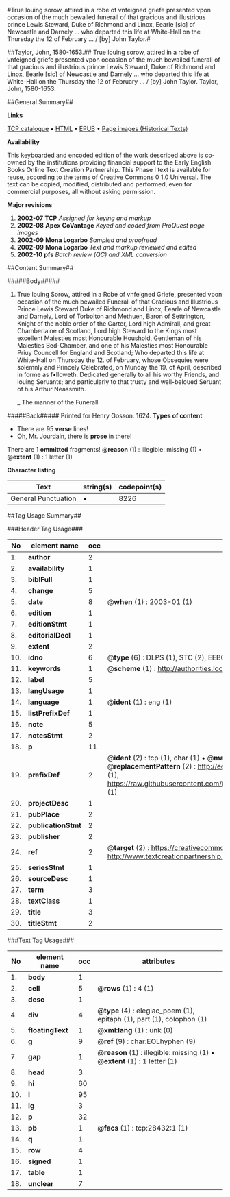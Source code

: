 #True louing sorow, attired in a robe of vnfeigned griefe presented vpon occasion of the much bewailed funerall of that gracious and illustrious prince Lewis Steward, Duke of Richmond and Linox, Eearle [sic] of Newcastle and Darnely ... who departed this life at White-Hall on the Thursday the 12 of February ... / [by] John Taylor.#

##Taylor, John, 1580-1653.##
True louing sorow, attired in a robe of vnfeigned griefe presented vpon occasion of the much bewailed funerall of that gracious and illustrious prince Lewis Steward, Duke of Richmond and Linox, Eearle [sic] of Newcastle and Darnely ... who departed this life at White-Hall on the Thursday the 12 of February ... / [by] John Taylor.
Taylor, John, 1580-1653.

##General Summary##

**Links**

[TCP catalogue](http://www.ota.ox.ac.uk/tcp/)  • 
[HTML](http://tei.it.ox.ac.uk/tcp/Texts-HTML/free/A13/A13514.html)  • 
[EPUB](http://tei.it.ox.ac.uk/tcp/Texts-EPUB/free/A13/A13514.epub) • 
[Page images (Historical Texts)](https://data.historicaltexts.jisc.ac.uk/view?pubId=eebo-33143382e&pageId=eebo-33143382e-28432-1)

**Availability**

This keyboarded and encoded edition of the
	       work described above is co-owned by the institutions
	       providing financial support to the Early English Books
	       Online Text Creation Partnership. This Phase I text is
	       available for reuse, according to the terms of Creative
	       Commons 0 1.0 Universal. The text can be copied,
	       modified, distributed and performed, even for
	       commercial purposes, all without asking permission.

**Major revisions**

1. __2002-07__ __TCP__ *Assigned for keying and markup*
1. __2002-08__ __Apex CoVantage__ *Keyed and coded from ProQuest page images*
1. __2002-09__ __Mona Logarbo__ *Sampled and proofread*
1. __2002-09__ __Mona Logarbo__ *Text and markup reviewed and edited*
1. __2002-10__ __pfs__ *Batch review (QC) and XML conversion*

##Content Summary##

#####Body#####

1. True louing Sorow, attired in a Robe of vnfeigned Griefe, presented vpon occasion of the much bewailed Funerall of that Gracious and Illustrious Prince Lewis Steward Duke of Richmond and Linox, Eearle of Newcastle and Darnely, Lord of Torbolton and Methuen, Baron of Settrington, Knight of the noble order of the Garter, Lord high Admirall, and great Chamberlaine of Scotland, Lord high Steward to the Kings most excellent Maiesties most Honourable Houshold, Gentleman of his Maiesties Bed-Chamber, and one of his Maiesties most Honourable Priuy Councell for England and Scotland; Who departed this life at White-Hall on Thursday the 12. of February, whose Obsequies were solemnly and Princely Celebrated, on Munday the 19. of April, described in forme as f•lloweth. Dedicated generally to all his worthy Friends, and louing Seruants; and particularly to that trusty and well-beloued Seruant of his Arthur Neassmith.

    _ The manner of the Funerall.

#####Back#####
Printed for Henry Gosson. 1624.
**Types of content**

  * There are 95 **verse** lines!
  * Oh, Mr. Jourdain, there is **prose** in there!

There are 1 **ommitted** fragments! 
 @__reason__ (1) : illegible: missing (1)  •  @__extent__ (1) : 1 letter (1)

**Character listing**


|Text|string(s)|codepoint(s)|
|---|---|---|
|General Punctuation|•|8226|

##Tag Usage Summary##

###Header Tag Usage###

|No|element name|occ|attributes|
|---|---|---|---|
|1.|__author__|2||
|2.|__availability__|1||
|3.|__biblFull__|1||
|4.|__change__|5||
|5.|__date__|8| @__when__ (1) : 2003-01 (1)|
|6.|__edition__|1||
|7.|__editionStmt__|1||
|8.|__editorialDecl__|1||
|9.|__extent__|2||
|10.|__idno__|6| @__type__ (6) : DLPS (1), STC (2), EEBO-CITATION (1), OCLC (1), VID (1)|
|11.|__keywords__|1| @__scheme__ (1) : http://authorities.loc.gov/ (1)|
|12.|__label__|5||
|13.|__langUsage__|1||
|14.|__language__|1| @__ident__ (1) : eng (1)|
|15.|__listPrefixDef__|1||
|16.|__note__|5||
|17.|__notesStmt__|2||
|18.|__p__|11||
|19.|__prefixDef__|2| @__ident__ (2) : tcp (1), char (1)  •  @__matchPattern__ (2) : ([0-9\-]+):([0-9IVX]+) (1), (.+) (1)  •  @__replacementPattern__ (2) : http://eebo.chadwyck.com/downloadtiff?vid=$1&page=$2 (1), https://raw.githubusercontent.com/textcreationpartnership/Texts/master/tcpchars.xml#$1 (1)|
|20.|__projectDesc__|1||
|21.|__pubPlace__|2||
|22.|__publicationStmt__|2||
|23.|__publisher__|2||
|24.|__ref__|2| @__target__ (2) : https://creativecommons.org/publicdomain/zero/1.0/ (1), http://www.textcreationpartnership.org/docs/. (1)|
|25.|__seriesStmt__|1||
|26.|__sourceDesc__|1||
|27.|__term__|3||
|28.|__textClass__|1||
|29.|__title__|3||
|30.|__titleStmt__|2||


###Text Tag Usage###

|No|element name|occ|attributes|
|---|---|---|---|
|1.|__body__|1||
|2.|__cell__|5| @__rows__ (1) : 4 (1)|
|3.|__desc__|1||
|4.|__div__|4| @__type__ (4) : elegiac_poem (1), epitaph (1), part (1), colophon (1)|
|5.|__floatingText__|1| @__xml:lang__ (1) : unk (0)|
|6.|__g__|9| @__ref__ (9) : char:EOLhyphen (9)|
|7.|__gap__|1| @__reason__ (1) : illegible: missing (1)  •  @__extent__ (1) : 1 letter (1)|
|8.|__head__|3||
|9.|__hi__|60||
|10.|__l__|95||
|11.|__lg__|3||
|12.|__p__|32||
|13.|__pb__|1| @__facs__ (1) : tcp:28432:1 (1)|
|14.|__q__|1||
|15.|__row__|4||
|16.|__signed__|1||
|17.|__table__|1||
|18.|__unclear__|7||
